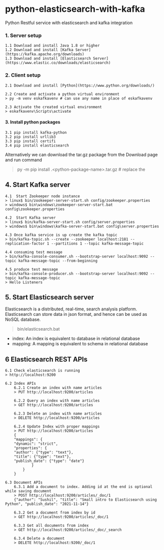 # python-elasticsearch-with-kafka
Python Restful service with elasticsearch and kafka integration

### 1. Server setup
    1.1 Download and install Java 1.8 or higher
    1.2 Download and install [Kafka Server](https://kafka.apache.org/downloads)
    1.3 Download and install [Elasticsearch Server](https://www.elastic.co/downloads/elasticsearch)

### 2. Client setup
    2.1 Download and install [Python](https://www.python.org/downloads/)

    2.2 Create and activate a python virtual environment
    > py -m venv eskafkavenv # can use any name in place of eskafkavenv

    2.3 Activate the created virtual environment
    > eskafkavenv\Scripts\activate

#### 3. Install python packages
    3.1 pip install kafka-python
    3.2 pip install urllib3
    3.3 pip install certifi
    3.4 pip install elasticsearch
Alternatively we can download the tar.gz package from the Download page and run command 
> py -m pip install .\<python-package-name>.tar.gz # replace the <python-package-name>

## 4. Start Kafka server
    4.1  Start Zookeeper node instance
    > linux$ bin/zookeeper-server-start.sh config/zookeeper.properties
    > windows$ bin\windows\zookeeper-server-start.bat config\zookeeper.properties

    4.2  Start Kafka server
    > linux$ bin/kafka-server-start.sh config/server.properties
    > windows$ bin\windows\kafka-server-start.bat config\server.properties
    
    4.3 Once kafka service is up create the kafka topic
    > bin/kafka-topic.sh --create --zookeeper localhost:2181 --replication-factor 1 --partitions 1 --topic kafka-message-topic
    
    4.4 consuming test message
    > bin/kafka-console-consumer.sh --bootstrap-server localhost:9092 --topic kafka-message-topic --from-beginning
    
    4.5 produce test message
    > bin/kafka-console-producer.sh --bootstrap-server localhost:9092 --topic kafka-message-topic
    > Hello Listeners

## 5. Start Elasticsearch server
Elasticsearch is a distributed, real-time, search analysis platform.
Elasticsearch can store data in json format, and hence can be used as NoSQL database.
> bin/elasticsearch.bat

- index: An index is equivalent to database in relational database
- mapping: A mapping is equivalent to schema in relational database

## 6 Elasticsearch REST APIs
    6.1 Check elasticsearch is running
    > http://localhost:9200

    6.2 Index APIs
        6.2.1 Create an index with name articles
        > PUT http://localhost:9200/articles
    
        6.2.2 Query an index with name articles
        > GET http://localhost:9200/articles
    
        6.2.3 Delete an index with name articles
        > DELETE http://localhost:9200/articles

        6.2.4 Update Index with proper mappings
        > PUT http://localhost:9200/articles
        {
        "mappings": {
        "dynamic": "strict",
        "properties": {
        "author": {"type": "text"},
        "title": {"type": "text"},
        "publish_date": {"type": "date"}
                }
            }
        }

    6.3 Document APIs
        6.3.1 Add a document to index. Adding id at the end is optional while saving document
        > POST http://localhost:9200/articles/_doc/1
        {"author": "Sushil", "title": "Small intro to Elasticsearch using Python", "publish_date": "2021-11-14"}

        6.3.2 Get a document from index by id
        > GET http://localhost:9200/articles/_doc/1

        6.3.3 Get all documents from index
        > GET http://localhost:9200/articles/_doc/_search

        6.3.4 Delete a document
        > DELETE http://localhost:9200/_doc/1

